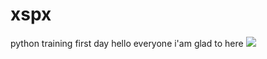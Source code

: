 # xspx
python training
first day
hello everyone
i'am glad to here 
<img src="http://p1.so.qhimgs1.com/bdr/200_200_/t0126f39597ba5c698d.jpg">
